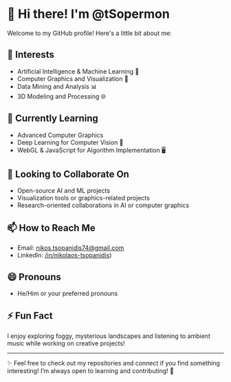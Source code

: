 # 👋 Hi there! I'm @tSopermon

Welcome to my GitHub profile! Here's a little bit about me:

## 👀 Interests
- Artificial Intelligence & Machine Learning 🤖
- Computer Graphics and Visualization 🎨
- Data Mining and Analysis 📊
- 3D Modeling and Processing 🌐

## 🌱 Currently Learning
- Advanced Computer Graphics
- Deep Learning for Computer Vision 📸
- WebGL & JavaScript for Algorithm Implementation 🖥️

## 💞️ Looking to Collaborate On
- Open-source AI and ML projects
- Visualization tools or graphics-related projects
- Research-oriented collaborations in AI or computer graphics

## 📫 How to Reach Me
- Email: [nikos.tsopanidis74@gmail.com](mailto:nikos.tsopanidis74@gmail.com)
- LinkedIn: [/in/nikolaos-tsopanidis](https://www.linkedin.com/in/nikolaos-tsopanidis/))

## 😄 Pronouns
- He/Him or your preferred pronouns

## ⚡ Fun Fact
I enjoy exploring foggy, mysterious landscapes and listening to ambient music while working on creative projects!

---

✨ Feel free to check out my repositories and connect if you find something interesting! I’m always open to learning and contributing! 🚀
